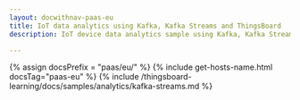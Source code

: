 ```yaml
---
layout: docwithnav-paas-eu
title: IoT data analytics using Kafka, Kafka Streams and ThingsBoard
description: IoT device data analytics sample using Kafka, Kafka Streams and ThingsBoard

---
```


{% assign docsPrefix = "paas/eu/" %}
{% include get-hosts-name.html docsTag="paas-eu" %}
{% include /thingsboard-learning/docs/samples/analytics/kafka-streams.md %}
